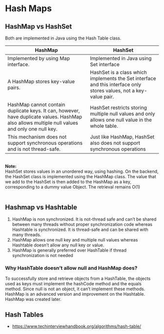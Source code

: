# Hash Maps

## HashMap vs HashSet
Both are implemented in Java using the Hash Table class.

|   HashMap     |       HashSet     |
|-----------------|---------------------|
| Implemented by using Map interface.   |   Implemented in Java using Set interface |
|A HashMap stores key-value pairs.  | HashSet is a class which implements the Set interface and this interface only stores values, not a key-value pair. |
| HashMap cannot contain duplicate keys. It can, however, have duplicate values. HashMap also allows multiple null values and only one null key. | HashSet restricts storing multiple null values and only allows one null value in the whole table. |
|  This mechanism does not support synchronous operations and is not thread-safe.   | Just like HashMap, HashSet also does not support synchronous operations |

<br>
<b>Note: </b> <br>
HashSet stores values in an unordered way, using hashing.  On the backend, the HashSet class is implemented using the HashMap class. The value that we add to the HashSet is then added to the HashMap as a key, corresponding to a dummy value Object. The retrieval remains O(1)
<br/> <br/>

## Hashmap vs Hashtable
1. HashMap is non synchronized. It is not-thread safe and can’t be shared between many threads without proper synchronization code whereas Hashtable is synchronized. It is thread-safe and can be shared with many threads.
2. HashMap allows one null key and multiple null values whereas Hashtable doesn’t allow any null key or value.
3. HashMap is generally preferred over HashTable if thread synchronization is not needed

### Why HashTable doesn’t allow null and HashMap does?
To successfully store and retrieve objects from a HashTable, the objects used as keys must implement the hashCode method and the equals method. Since null is not an object, it can’t implement these methods. HashMap is an advanced version and improvement on the Hashtable. HashMap was created later.

## Hash Tables
* https://www.techinterviewhandbook.org/algorithms/hash-table/

